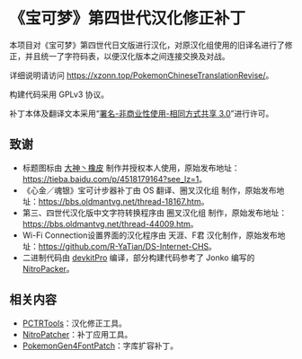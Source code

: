 # 《宝可梦》第四世代汉化修正补丁

本项目对《宝可梦》第四世代日文版进行汉化，对原汉化组使用的旧译名进行了修正，并且统一了字符码表，以便汉化版本之间连接交换及对战。

详细说明请访问 <https://xzonn.top/PokemonChineseTranslationRevise/>。

构建代码采用 GPLv3 协议。

补丁本体及翻译文本采用“[署名-非商业性使用-相同方式共享 3.0](https://creativecommons.org/licenses/by-nc-sa/3.0/deed.zh)”进行许可。

## 致谢
- 标题图标由 [大神丶橡皮](https://tieba.baidu.com/home/main?un=%E5%A4%A7%E7%A5%9E%E4%B8%B6%E6%A9%A1%E7%9A%AE&ie=utf-8) 制作并授权本人使用，原始发布地址：<https://tieba.baidu.com/p/4518179164?see_lz=1>。
- 《心金／魂银》宝可计步器补丁由 OS 翻译、圈叉汉化组 制作，原始发布地址：<https://bbs.oldmantvg.net/thread-18167.htm>。
- 第三、四世代汉化版中文字符转换程序由 圈叉汉化组 制作，原始发布地址：<https://bbs.oldmantvg.net/thread-44009.htm>。
- Wi-Fi Connection设置界面的汉化程序由 天涯、F君 汉化制作，原始发布地址：<https://github.com/R-YaTian/DS-Internet-CHS>。
- 二进制代码由 [devkitPro](https://devkitpro.org/wiki/Getting_Started) 编译，部分构建代码参考了 Jonko 编写的 [NitroPacker](https://github.com/haroohie-club/NitroPacker)。

## 相关内容
- [PCTRTools](https://github.com/Xzonn/PCTRTools)：汉化修正工具。
- [NitroPatcher](https://github.com/Xzonn/NitroPatcher)：补丁应用工具。
- [PokemonGen4FontPatch](https://github.com/Xzonn/PokemonGen4FontPatch)：字库扩容补丁。

